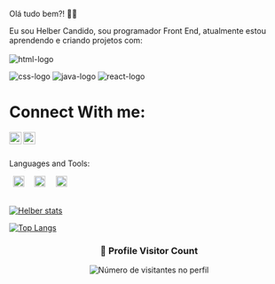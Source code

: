 Olá tudo bem?! 🙂👋

Eu sou Helber Candido, sou programador Front End, atualmente estou aprendendo e criando projetos com:
<br>
<br>
<img src= "https://img.shields.io/badge/HTML5-E34F26?style=for-the-badge&logo=html5&logoColor=white" alt = "html-logo"/>

<img src= "https://img.shields.io/badge/CSS3-1572B6?style=for-the-badge&logo=css3&logoColor=white" alt = "css-logo"/>

<img src= "https://img.shields.io/badge/JavaScript-F7DF1E?style=for-the-badge&logo=javascript&logoColor=black" alt = "java-logo"/>

<img src= "https://img.shields.io/badge/React-20232A?style=for-the-badge&logo=react&logoColor=61DAFB" alt = "react-logo"/>

<br>

<h1>Connect With me:</h3>

<p>
<a href="https://www.instagram.com/euhelbercandido">
  <img align="left" alt="ícone do istagram" width="22px" src="https://cdn.jsdelivr.net/npm/simple-icons@v3/icons/instagram.svg">
</a>
<a href="https://www.linkedin.com/in/helbercandido">
  <img align="left" alt="ícone linkedim" width="22px" src="https://cdn.jsdelivr.net/npm/simple-icons@3.13.0/icons/linkedin.svg">
</a>
</p>

<br>

<p align="left">
<br>
Languages and Tools:  
</p>
<code> <img height="20" src="https://cdn-icons-png.flaticon.com/512/1199/1199124.png"data-png="https://cdn-icons-png.flaticon.com/512/1199/1199124.png"> </code>
<code> <img height="20" src="https://cdn-icons-png.flaticon.com/512/8744/8744719.png"> </code>
<code> <img height="20" src="https://cdn-icons-png.flaticon.com/512/5968/5968267.png"> </code>

<br>
<br>

[![Helber stats](https://github-readme-stats.vercel.app/api?username=helbercandido)](https://github.com/anuraghazra/github-readme-stats)

[![Top Langs](https://github-readme-stats.vercel.app/api/top-langs/?username=helbercandido)](https://github.com/anuraghazra/github-readme-stats)


<div align="center">
  <h3><b>📍 Profile Visitor Count</b></h3>
</div>

<p align="center">
  <img
    src="https://profile-counter.glitch.me/helbercandido/count.svg"
    alt="Número de visitantes no perfil"
  />
</p>


<!--
**helbercandido/helbercandido** is a ✨ _special_ ✨ repository because its `README.md` (this file) appears on your GitHub profile.

Here are some ideas to get you started:

- 🔭 I’m currently working on Marketing
- 🌱 I’m currently learning HTML, CSS, JavaScript, Node
- 👯 I’m looking to collaborate on ...
- 🤔 I’m looking for help with ...
- 💬 Ask me about anything here
- 📫 How to reach me: ...
- 😄 Pronouns: ...
- ⚡ Fun fact: ...
-->
